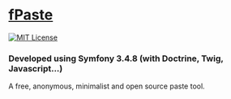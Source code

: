 # [fPaste](https://fpaste.me)

[![MIT License](https://img.shields.io/badge/license-MIT-blue.svg?style=flat)](https://raw.githubusercontent.com/p-Dev-Network/fPaste/master/LICENSE.md)

### Developed using Symfony 3.4.8 (with Doctrine, Twig, Javascript...)
A free, anonymous, minimalist and open source paste tool.